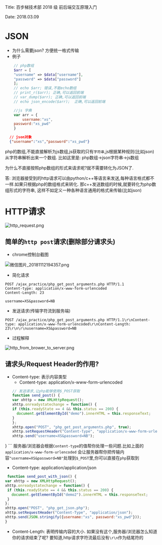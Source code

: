 Title: 百步梯技术部 2018 级 前后端交互原理入门

Date: 2018.03.09

# JSON
* 为什么需要json? 
方便统一格式传输
* 例子

```php
    // php数组
    $arr = [
	"username" => $data["username"],
	"password" => $data["password"]
    ];
    // echo $arr; 错误,不能echo数组
    // print_r($arr); 正确,可以返回前端
    // var_dump($arr); 正确,可以返回前端
    // echo json_encode($arr);  正确,可以返回前端
```

```javascript
	//js 字典
	var arr = {
    	username:"xs",
   	password:"xs_pwd"
	}
```

```json
  // json对象
  {"username":"xs","password":"xs_pwd"}
```

php的数组,不能直接解析为js数组,js获取的只有`字符串`,js根据某种规则(比如json)从字符串解析出来一个数组.
比如这里是:   php数组->json字符串->js数组

为什么不直接按照php数组的形式来请求呢?就不需要转化为JSON了.

答: 浏览器接受到的http请求可以由python/c++等语言来发送,每种语言格式都不一样.如果只根据php的数组格式来转化.
那c++发送数组的时候,就要转化为php数组形式的字符串, 这样不如定义一种各种语言通用的格式来传输(比如json)


# HTTP请求
![http_request.png](http://images.jefung.cn/http_request.png)

## 简单的`http post`请求(删除部分请求头)
* chrome控制台截图

![微信图片_20181112194357.png](http://images.jefung.cn/微信图片_20181112194357.png)

* 简化请求

```
POST /ajax_practice/php_get_post_arguments.php HTTP/1.1
Content-type: application/x-www-form-urlencoded
Content-Length: 23

username=XS&password=NB
```

* 发送请求(传输字符流到服务端)

```
POST /ajax_practice/php_get_post_arguments.php HTTP/1.1\r\nContent-type: application/x-www-form-urlencoded\r\nContent-Length: 23\r\n\r\nusername=XS&password=NB
```

* 过程解释

![http_from_brower_to_server.png](http://images.jefung.cn/http_from_brower_to_server.png)

## 请求头/Request Header的作用?
* Content-type: 表示内容类型
    * Content-type: application/x-www-form-urlencoded
    ```javascript
    // 发送请求,让php能够使用$_POST获取
    function send_post() {
  var xhttp = new XMLHttpRequest();
  xhttp.onreadystatechange = function() {
    if (this.readyState == 4 && this.status == 200) {
      document.getElementById("demo").innerHTML = this.responseText;
    }
  };
  xhttp.open("POST", "php_get_post_arguments.php", true);
  xhttp.setRequestHeader("Content-type", "application/x-www-form-urlencoded");
  xhttp.send("username=XS&password=NB");
}
    ```
服务器/浏览器会根据`Content-type`的值帮你处理一些问题.比如上面的`application/x-www-form-urlencoded`
会让服务器帮你把传输内容`"username=XS&password=NB"`处理到`$_POST`里,你可以直接在`php`获取到

    
   *  Content-type: application/application/json
   
   ```javascript
    function send_post_with_json() {
  var xhttp = new XMLHttpRequest();
  xhttp.onreadystatechange = function() {
    if (this.readyState == 4 && this.status == 200) {
      document.getElementById("demo2").innerHTML = this.responseText;
    }
  };
  xhttp.open("POST", "php_get_json.php");
  xhttp.setRequestHeader("Content-Type", "application/json");
  xhttp.send(JSON.stringify({username:"xs", password:"xs_pwd"}));
  }
   ```

* Content-Length: 表明传输内容的大小. 如果没有这个,服务器/浏览器怎么知道你的请求结束了呢?
要知道,http请求字符流最后没有`\r\n`作为结尾符的